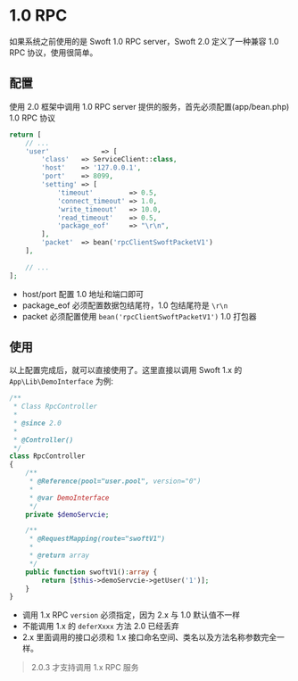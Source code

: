 # 1.0 RPC

如果系统之前使用的是 Swoft 1.0 RPC server，Swoft 2.0 定义了一种兼容 1.0 RPC 协议，使用很简单。

## 配置

使用 2.0 框架中调用 1.0 RPC server 提供的服务，首先必须配置(app/bean.php) 1.0 RPC 协议


```php
return [
    // ...
    'user'             => [
        'class'   => ServiceClient::class,
        'host'    => '127.0.0.1',
        'port'    => 8099,
        'setting' => [
            'timeout'         => 0.5,
            'connect_timeout' => 1.0,
            'write_timeout'   => 10.0,
            'read_timeout'    => 0.5,
            'package_eof'     => "\r\n",
        ],
        'packet'  => bean('rpcClientSwoftPacketV1')
    ],
    
    // ...
];
```

- host/port 配置 1.0 地址和端口即可
- package_eof 必须配置数据包结尾符，1.0 包结尾符是 `\r\n`
- packet 必须配置使用 `bean('rpcClientSwoftPacketV1')` 1.0 打包器


## 使用

以上配置完成后，就可以直接使用了。这里直接以调用 Swoft 1.x 的 `App\Lib\DemoInterface` 为例:

```php
/**
 * Class RpcController
 *
 * @since 2.0
 *
 * @Controller()
 */
class RpcController
{
    /**
     * @Reference(pool="user.pool", version="0")
     *
     * @var DemoInterface
     */
    private $demoServcie;

    /**
     * @RequestMapping(route="swoftV1")
     *
     * @return array
     */
    public function swoftV1():array {
        return [$this->demoServcie->getUser('1')];
    }
}
```

- 调用 1.x RPC `version` 必须指定，因为 2.x 与 1.0 默认值不一样
- 不能调用 1.x 的 `deferXxxx` 方法 2.0 已经丢弃
- 2.x 里面调用的接口必须和 1.x 接口命名空间、类名以及方法名称参数完全一样。

> 2.0.3 才支持调用 1.x RPC 服务